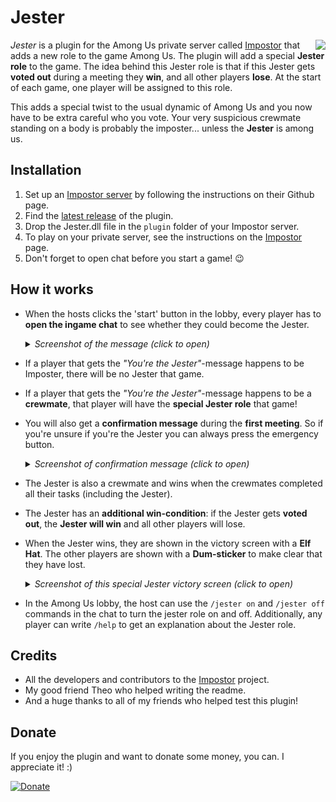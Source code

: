 # Jester

<img align="right" src="https://github.com/Maartii/Jester/blob/main/Screenshots/MiniJesterBG.png">

*Jester* is a plugin for the Among Us private server called [Impostor](https://github.com/Impostor/Impostor) that adds a new role to the game Among Us. The plugin will add a special **Jester role** to the game. The idea behind this Jester role is that if this Jester gets **voted out** during a meeting they **win**, and all other players **lose**. At the start of each game, one player will be assigned to this role. 

This adds a special twist to the usual dynamic of Among Us and you now have to be extra careful who you vote. Your very suspicious crewmate standing on a body is probably the imposter... unless the **Jester** is among us. 

## Installation

1. Set up an [Impostor server](https://github.com/Impostor/Impostor) by following the instructions on their Github page.
2. Find the [latest release](https://github.com/Maartii/Jester/releases) of the plugin. 
3. Drop the Jester.dll file in the `plugin` folder of your Impostor server.
4. To play on your private server, see the instructions on the [Impostor](https://github.com/Impostor/Impostor) page.
5. Don't forget to open chat before you start a game! :wink:

## How it works

- When the hosts clicks the 'start' button in the lobby, every player has to **open the ingame chat** to see whether they could become the Jester. 

  <details> 
  <summary><i>Screenshot of the message (click to open)</i></summary>
   <img src="https://github.com/Maartii/Jester/blob/main/Screenshots/JesterAnnouncement.png" width="500"> 
</details>

- If a player that gets the *"You're the Jester"*-message happens to be Imposter, there will be no Jester that game.
- If a player that gets the *"You're the Jester"*-message happens to be a **crewmate**, that player will have the **special Jester role** that game!
- You will also get a **confirmation message** during the **first meeting**. So if you're unsure if you're the Jester you can always press the emergency button.

  <details> 
  <summary><i>Screenshot of confirmation message (click to open)</i></summary>
   <img src="https://github.com/Maartii/Jester/blob/main/Screenshots/JesterConfirmation.png" width="500"> 
</details>

- The Jester is also a crewmate and wins when the crewmates completed all their tasks (including the Jester).
- The Jester has an **additional win-condition**: if the Jester gets **voted out**, the **Jester will win** and all other players will lose.
- When the Jester wins, they are shown in the victory screen with a **Elf Hat**. The other players are shown with a **Dum-sticker** to make clear that they have lost.

  <details> 
  <summary><i>Screenshot of this special Jester victory screen (click to open)</i></summary>
   <img src="https://github.com/Maartii/Jester/blob/main/Screenshots/JesterWin.png" width="500"> 
</details>

- In the Among Us lobby, the host can use the `/jester on` and `/jester off` commands in the chat to turn the jester role on and off. Additionally, any player can write `/help` to get an explanation about the Jester role.

## Credits

- All the developers and contributors to the [Impostor](https://github.com/Impostor/Impostor) project.
- My good friend Theo who helped writing the readme.
- And a huge thanks to all of my friends who helped test this plugin! 

## Donate

If you enjoy the plugin and want to donate some money, you can. I appreciate it! :)

[![Donate](https://img.shields.io/badge/Donate-PayPal-green.svg)](https://www.paypal.com/cgi-bin/webscr?cmd=_donations&business=ZPDMYAHEHSZAY&currency_code=EUR)
